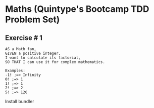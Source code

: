 # Maths (Quintype's Bootcamp TDD Problem Set)

## Exercise # 1

```
AS a Math fan,
GIVEN a positive integer,
I want to calculate its factorial,
SO THAT I can use it for complex mathematics.

Examples:
-1! ;=> Infinity
0! ;=> 1
1! ;=> 1
2! ;=> 2
5! ;=> 120
```


Install bundler
